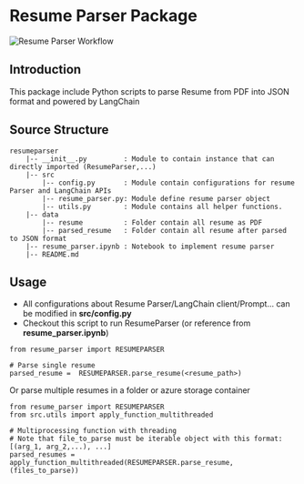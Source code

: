 # **Resume Parser Package**
![Resume Parser Workflow](data\ResumeParser_workflow.png)

## **Introduction**
This package include Python scripts to parse Resume from PDF into JSON format and powered by LangChain


## **Source Structure**
~~~~~~~
resumeparser
    |-- __init__.py         : Module to contain instance that can directly imported (ResumeParser,...)
    |-- src
        |-- config.py       : Module contain configurations for resume Parser and LangChain APIs
        |-- resume_parser.py: Module define resume parser object
        |-- utils.py        : Module contains all helper functions.
    |-- data
        |-- resume          : Folder contain all resume as PDF
        |-- parsed_resume   : Folder contain all resume after parsed to JSON format
    |-- resume_parser.ipynb : Notebook to implement resume parser
    |-- README.md
~~~~~~~


## **Usage**
- All configurations about Resume Parser/LangChain client/Prompt... can be modified in **src/config.py**
- Checkout this script to run ResumeParser (or reference from **resume_parser.ipynb**)
~~~~~~~
from resume_parser import RESUMEPARSER

# Parse single resume
parsed_resume =  RESUMEPARSER.parse_resume(<resume_path>)
~~~~~~~

Or parse multiple resumes in a folder or azure storage container
~~~~~~~
from resume_parser import RESUMEPARSER
from src.utils import apply_function_multithreaded

# Multiprocessing function with threading
# Note that file_to_parse must be iterable object with this format: [(arg_1, arg_2,...), ...]
parsed_resumes = apply_function_multithreaded(RESUMEPARSER.parse_resume, (files_to_parse))
~~~~~~~

